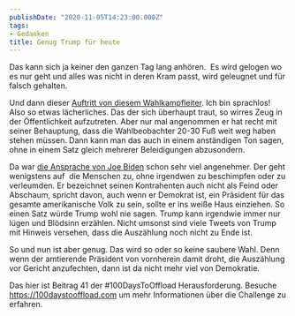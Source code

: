 ```yaml
---
publishDate: "2020-11-05T14:23:00.000Z"
tags:
- Gedanken
title: Genug Trump für heute
---
```


Das kann sich ja keiner den ganzen Tag lang anhören.  Es wird gelogen wo es nur geht und alles was nicht in deren Kram passt, wird geleugnet und für falsch gehalten.

Und dann dieser [Auftritt von diesem Wahlkampfleiter](https://youtu.be/eP4QiJ0cIO8). Ich bin sprachlos! Also so etwas lächerliches. Das der sich überhaupt traut, so wirres Zeug in der Öffentlichkeit aufzutreten. Aber nur mal angenommen er hat recht mit seiner Behauptung, dass die Wahlbeobachter 20-30 Fuß weit weg haben stehen müssen. Dann kann man das auch in einem anständigen Ton sagen, ohne in einem Satz gleich mehrerer Beleidigungen abzusondern.

Da war [die Ansprache von Joe Biden](https://youtu.be/a49j90calso) schon sehr viel angenehmer. Der geht wenigstens auf  die Menschen zu, ohne irgendwen zu beschimpfen oder zu verleumden. Er bezeichnet seinen Kontrahenten auch nicht als Feind oder Abschaum, spricht davon, auch wenn er Demokrat ist, ein Präsident für das gesamte amerikanische Volk zu sein, sollte er ins weiße Haus einziehen. So einen Satz würde Trump wohl nie sagen. Trump kann irgendwie immer nur lügen und Blödsinn erzählen. Nicht umsonst sind viele Tweets von Trump mit Hinweis versehen, dass die Auszählung noch nicht zu Ende ist.

So und nun ist aber genug. Das wird so oder so keine saubere Wahl. Denn wenn der amtierende Präsident von vornherein damit droht, die Auszählung vor Gericht anzufechten, dann ist da nicht mehr viel von Demokratie.

<!--more-->

Das hier ist Beitrag 41 der #100DaysToOffload Herausforderung. Besuche  https://100daystooffload.com  um mehr Informationen über die Challenge zu erfahren.